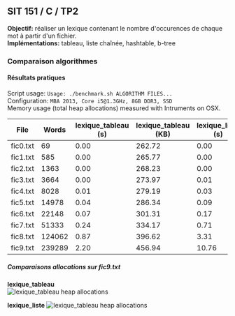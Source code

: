 ## SIT 151 / C / TP2

**Objectif:** réaliser un lexique contenant le nombre d'occurences de chaque mot à partir d'un fichier.  
**Implémentations:** tableau, liste chaînée, hashtable, b-tree  

### Comparaison algorithmes

#### Résultats pratiques

Script usage: `Usage: ./benchmark.sh ALGORITHM FILES...`  
Configuration: `MBA 2013, Core i5@1.3GHz, 8GB DDR3, SSD`  
Memory usage (total heap allocations) measured with Intruments on OSX.  

File     | Words  | lexique_tableau (s) | lexique_tableau (KB) | lexique_liste (s) | lexique_liste (KB)
---------|--------|---------------------|----------------------|-------------------|-------------------
fic0.txt | 69     | 0.00                | 262.72               | 0.00              | 8.19
fic1.txt | 585    | 0.00                | 265.77               | 0.00              | 17.33
fic2.txt | 1363   | 0.00                | 268.23               | 0.00              | 24.73
fic3.txt | 3664   | 0.00                | 273.97               | 0.01              | 41.94
fic4.txt | 8028   | 0.01                | 279.19               | 0.03              | 57.59
fic5.txt | 14978  | 0.04                | 286.34               | 0.09              | 78.88
fic6.txt | 22148  | 0.07                | 301.31               | 0.17              | 123.94
fic7.txt | 51333  | 0.24                | 334.17               | 0.71              | 222.59
fic8.txt | 124062 | 0.87                | 396.62               | 3.31              | 409.58
fic9.txt | 239289 | 2.20                | 456.94               | 10.76             | 590.70

##### Comparaisons allocations sur fic9.txt

**lexique_tableau**  
![lexique_tableau heap allocations](https://dl.dropboxusercontent.com/u/1765758/Screenshots%20GitHub/heap_lexique_tableau.png)

**lexique_liste**
![lexique_tableau heap allocations](https://dl.dropboxusercontent.com/u/1765758/Screenshots%20GitHub/heap_lexique_liste2.png)
